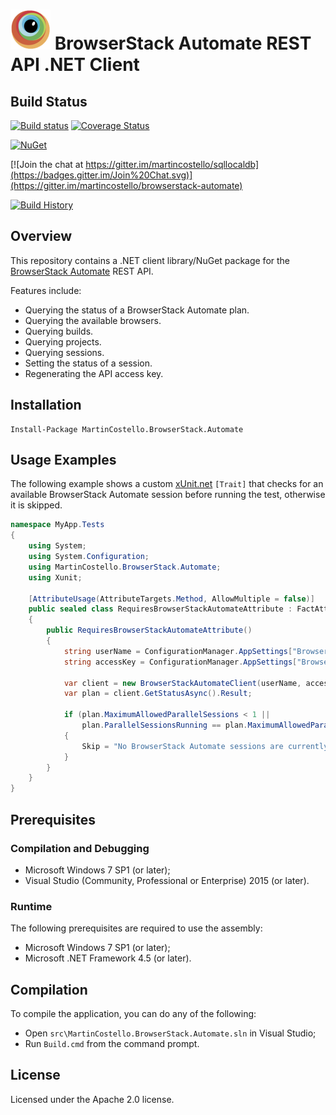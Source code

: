 # ![Alt text](browserstack-logo.png) BrowserStack Automate REST API .NET Client

## Build Status

[![Build status](https://img.shields.io/appveyor/ci/martincostello/browserstack-automate/master.svg)](https://ci.appveyor.com/project/martincostello/browserstack-automate) [![Coverage Status](https://img.shields.io/codecov/c/github/martincostello/browserstack-automate/master.svg)](https://codecov.io/github/martincostello/browserstack-automate)

[![NuGet](https://buildstats.info/nuget/MartinCostello.BrowserStack.Automate)](http://www.nuget.org/packages/MartinCostello.BrowserStack.Automate)

[![Join the chat at https://gitter.im/martincostello/sqllocaldb](https://badges.gitter.im/Join%20Chat.svg)](https://gitter.im/martincostello/browserstack-automate)

[![Build History](https://ci-buildstats.azurewebsites.net/appveyor/chart/martincostello/browserstack-automate?branch=master&includeBuildsFromPullRequest=false)](https://ci.appveyor.com/project/martincostello/browserstack-automate)

## Overview

This repository contains a .NET client library/NuGet package for the [BrowserStack Automate](https://www.browserstack.com/automate) REST API.

Features include:

 * Querying the status of a BrowserStack Automate plan.
 * Querying the available browsers.
 * Querying builds.
 * Querying projects.
 * Querying sessions.
 * Setting the status of a session.
 * Regenerating the API access key.

## Installation

```batchfile
Install-Package MartinCostello.BrowserStack.Automate
```

## Usage Examples

The following example shows a custom [xUnit.net](https://xunit.github.io/) ```[Trait]``` that checks for an available BrowserStack Automate session before running the test, otherwise it is skipped.

```csharp
namespace MyApp.Tests
{
    using System;
    using System.Configuration;
    using MartinCostello.BrowserStack.Automate;
    using Xunit;

    [AttributeUsage(AttributeTargets.Method, AllowMultiple = false)]
    public sealed class RequiresBrowserStackAutomateAttribute : FactAttribute
    {
        public RequiresBrowserStackAutomateAttribute()
        {
            string userName = ConfigurationManager.AppSettings["BrowserStack:UserName"];
            string accessKey = ConfigurationManager.AppSettings["BrowserStack:AccessKey"];

            var client = new BrowserStackAutomateClient(userName, accessKey);
            var plan = client.GetStatusAsync().Result;

            if (plan.MaximumAllowedParallelSessions < 1 ||
                plan.ParallelSessionsRunning == plan.MaximumAllowedParallelSessions)
            {
                Skip = "No BrowserStack Automate sessions are currently available.";
            }
        }
    }
}
```

## Prerequisites

### Compilation and Debugging

 * Microsoft Windows 7 SP1 (or later);
 * Visual Studio (Community, Professional or Enterprise) 2015 (or later).

### Runtime

The following prerequisites are required to use the assembly:

 * Microsoft Windows 7 SP1 (or later);
 * Microsoft .NET Framework 4.5 (or later).

## Compilation

To compile the application, you can do any of the following:

 * Open ```src\MartinCostello.BrowserStack.Automate.sln``` in Visual Studio;
 * Run ```Build.cmd``` from the command prompt.

## License

Licensed under the Apache 2.0 license.
